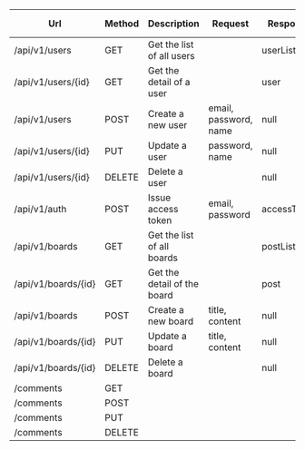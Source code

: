| Url                 | Method | Description                 | Request               | Response    | Status Code |
| ------------------- | ------ | --------------------------- | --------------------- | ----------- | ----------- |
| /api/v1/users       | GET    | Get the list of all users   |                       | userList    | 200, 400    |
| /api/v1/users/{id}  | GET    | Get the detail of a user    |                       | user        | 200, 400    |
| /api/v1/users       | POST   | Create a new user           | email, password, name | null        | 200, 400    |
| /api/v1/users/{id}  | PUT    | Update a user               | password, name        | null        | 200, 400    |
| /api/v1/users/{id}  | DELETE | Delete a user               |                       | null        | 200, 400    |
| /api/v1/auth        | POST   | Issue access token          | email, password       | accessToken | 200, 400    |
| /api/v1/boards      | GET    | Get the list of all boards  |                       | postList    | 200, 400    |
| /api/v1/boards/{id} | GET    | Get the detail of the board |                       | post        | 200, 400    |
| /api/v1/boards      | POST   | Create a new board          | title, content        | null        | 200, 400    |
| /api/v1/boards/{id} | PUT    | Update a board              | title, content        | null        | 200, 400    |
| /api/v1/boards/{id} | DELETE | Delete a board              |                       | null        | 200, 400    |
| /comments           | GET    |                             |                       |             |             |
| /comments           | POST   |                             |                       |             |             |
| /comments           | PUT    |                             |                       |             |             |
| /comments           | DELETE |                             |                       |             |             |

